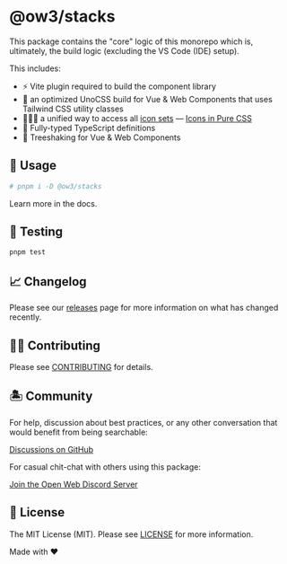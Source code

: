 # @ow3/stacks

This package contains the "core" logic of this monorepo which is, ultimately, the build logic (excluding the VS Code (IDE) setup).

This includes:

- ⚡️ Vite plugin required to build the component library
- 🎨 an optimized UnoCSS build for Vue & Web Components that uses Tailwind CSS utility classes
- 🧙🏼‍♀️ a unified way to access all [icon sets](https://icon-sets.iconify.design)
 — [Icons in Pure CSS](https://antfu.me/posts/icons-in-pure-css)
- 💬 Fully-typed TypeScript definitions
- 🌳 Treeshaking for Vue & Web Components

## 🤖 Usage

```bash
# pnpm i -D @ow3/stacks
```

Learn more in the docs.

## 🧪 Testing

```bash
pnpm test
```

## 📈 Changelog

Please see our [releases](https://github.com/openwebstacks/vue-components-library-starter/releases) page for more information on what has changed recently.

## 💪🏼 Contributing

Please see [CONTRIBUTING](../../.github/CONTRIBUTING.md) for details.

## 🏝 Community

For help, discussion about best practices, or any other conversation that would benefit from being searchable:

[Discussions on GitHub](https://github.com/openweblabs/web-components-library-starter/discussions)

For casual chit-chat with others using this package:

[Join the Open Web Discord Server](https://discord.ow3.org)

## 📄 License

The MIT License (MIT). Please see [LICENSE](../../LICENSE.md) for more information.

Made with ❤️
